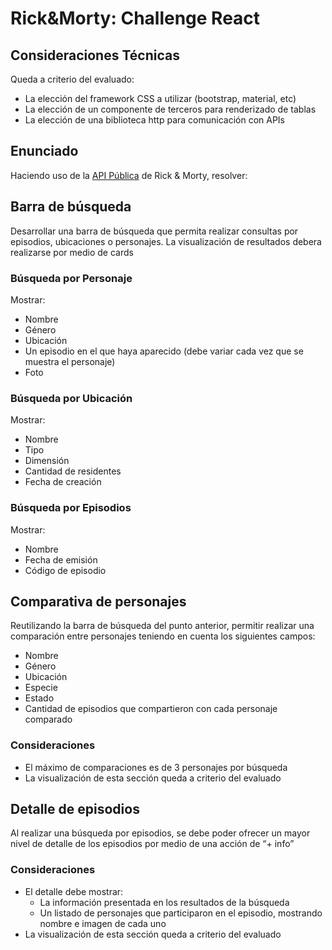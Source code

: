 # Rick&Morty: Challenge React
## Consideraciones Técnicas
Queda a criterio del evaluado:
- La elección del framework CSS a utilizar (bootstrap, material, etc)
- La elección de un componente de terceros para renderizado de tablas
- La elección de una biblioteca http para comunicación con APIs

## **Enunciado**
Haciendo uso de la [API Pública](https://rickandmortyapi.com/) de Rick & Morty, resolver:

## Barra de búsqueda
Desarrollar una barra de búsqueda que permita realizar consultas por episodios, ubicaciones o personajes. La visualización de resultados debera realizarse por medio de cards

### Búsqueda por Personaje
Mostrar:
- Nombre
- Género
- Ubicación
- Un episodio en el que haya aparecido (debe variar cada vez que se muestra el personaje)
- Foto

### Búsqueda por Ubicación
Mostrar:
- Nombre
- Tipo
- Dimensión
- Cantidad de residentes
- Fecha de creación

### Búsqueda por Episodios
Mostrar:
- Nombre
- Fecha de emisión
- Código de episodio

## Comparativa de personajes
Reutilizando la barra de búsqueda del punto anterior, permitir realizar una comparación entre personajes teniendo en cuenta los siguientes campos:
- Nombre
- Género
- Ubicación
- Especie
- Estado
- Cantidad de episodios que compartieron con cada personaje comparado

### Consideraciones
- El máximo de comparaciones es de 3 personajes por búsqueda
- La visualización de esta sección queda a criterio del evaluado

## Detalle de episodios
Al realizar una búsqueda por episodios, se debe poder ofrecer un mayor nivel de detalle de los episodios por medio de una acción de “+ info”

### Consideraciones
- El detalle debe mostrar:
  - La información presentada en los resultados de la búsqueda
  - Un listado de personajes que participaron en el episodio, mostrando nombre e imagen de cada uno
- La visualización de esta sección queda a criterio del evaluado

